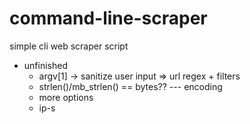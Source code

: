 # command-line-scraper
simple cli web scraper script
- unfinished
  - argv[1] -> sanitize user input => url regex + filters
  - strlen()/mb_strlen() == bytes?? --- encoding
  - more options
  - ip-s
